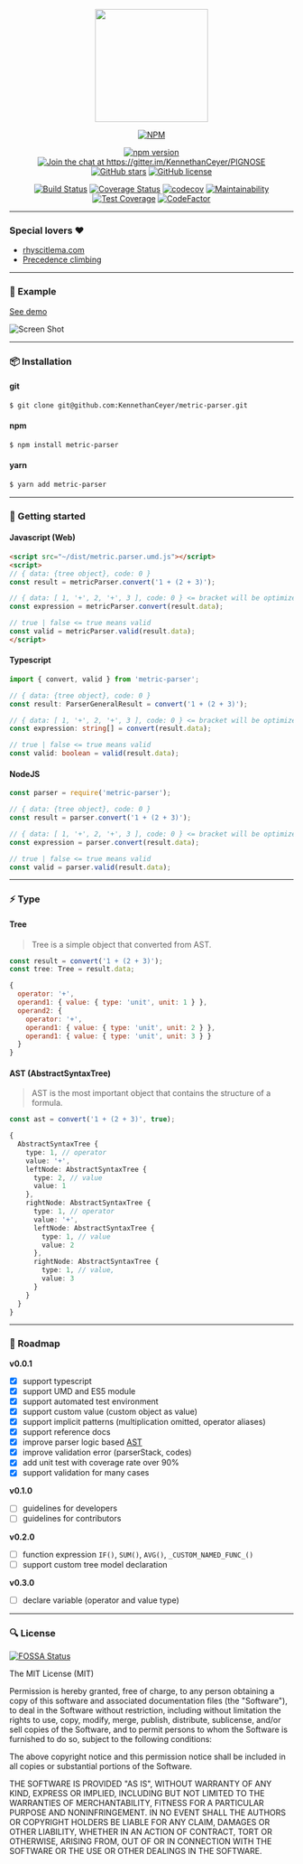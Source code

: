 <p align="center"><img width="200" src="https://www.pigno.se/static/assets/images/metric-parser-logo.svg" /></p>

<p align="center"><a href="https://nodei.co/npm/metric-parser/"><img src="https://nodei.co/npm/metric-parser.png" alt="NPM"></a></p>

<p align="center">
    <a href="https://badge.fury.io/js/metric-parser"><img src="https://badge.fury.io/js/metric-parser.svg" alt="npm version"></a>
    <a href="https://gitter.im/KennethanCeyer/PIGNOSE?utm_source=badge&amp;utm_medium=badge&amp;utm_campaign=pr-badge&amp;utm_content=badge"><img src="https://badges.gitter.im/Join%20Chat.svg" alt="Join the chat at https://gitter.im/KennethanCeyer/PIGNOSE"></a>
    <a href="https://github.com/KennethanCeyer/metric-parser"><img src="https://img.shields.io/github/stars/KennethanCeyer/metric-parser.svg" alt="GitHub stars"></a>
    <a href="https://github.com/KennethanCeyer/metric-parser/blob/master/LICENSE"><img src="https://img.shields.io/github/license/KennethanCeyer/metric-parser.svg" alt="GitHub license"></a>
</p>

<p align="center">
    <a href="https://travis-ci.org/KennethanCeyer/metric-parser"><img src="https://travis-ci.org/KennethanCeyer/metric-parser.svg?branch=master" alt="Build Status"></a>
    <a href="https://coveralls.io/github/KennethanCeyer/metric-parser"><img src="https://coveralls.io/repos/github/KennethanCeyer/metric-parser/badge.svg" alt="Coverage Status"></a>
    <a href="https://codecov.io/gh/KennethanCeyer/metric-parser"><img src="https://codecov.io/gh/KennethanCeyer/metric-parser/branch/master/graph/badge.svg" alt="codecov"></a>
    <a href="https://codeclimate.com/github/KennethanCeyer/metric-parser/maintainability"><img src="https://api.codeclimate.com/v1/badges/c69ae53f077a68618867/maintainability" alt="Maintainability"></a>
    <a href="https://codeclimate.com/github/KennethanCeyer/metric-parser/test_coverage"><img src="https://api.codeclimate.com/v1/badges/c69ae53f077a68618867/test_coverage" alt="Test Coverage"></a>
    <a href="https://www.codefactor.io/repository/github/kennethanceyer/metric-parser"><img src="https://www.codefactor.io/repository/github/kennethanceyer/metric-parser/badge" alt="CodeFactor"></a>
</p>

----

### Special lovers :heart:

- [rhyscitlema.com](http://rhyscitlema.com/algorithms/expression-parsing-algorithm)
- [Precedence climbing](http://www.engr.mun.ca/~theo/Misc/exp_parsing.htm#climbing)

----

### :clap: Example

[See demo](http://www.pigno.se/barn/PIGNOSE-FormulaParser/)

![Screen Shot](http://www.pigno.se/barn/PIGNOSE-FormulaParser/demo/img/screenshot_main.png)

----

### :package: Installation

#### git

```bash
$ git clone git@github.com:KennethanCeyer/metric-parser.git
```

#### npm

```bash
$ npm install metric-parser
```

#### yarn

```bash
$ yarn add metric-parser
```

----

### :page_with_curl: Getting started

#### Javascript (Web)

```html
<script src="~/dist/metric.parser.umd.js"></script>
<script>
// { data: {tree object}, code: 0 }
const result = metricParser.convert('1 + (2 + 3)');

// { data: [ 1, '+', 2, '+', 3 ], code: 0 } <= bracket will be optimized
const expression = metricParser.convert(result.data);

// true | false <= true means valid
const valid = metricParser.valid(result.data);
</script>
```

#### Typescript
```typescript
import { convert, valid } from 'metric-parser';

// { data: {tree object}, code: 0 }
const result: ParserGeneralResult = convert('1 + (2 + 3)');

// { data: [ 1, '+', 2, '+', 3 ], code: 0 } <= bracket will be optimized
const expression: string[] = convert(result.data);

// true | false <= true means valid
const valid: boolean = valid(result.data);
```

#### NodeJS

```javascript
const parser = require('metric-parser');

// { data: {tree object}, code: 0 }
const result = parser.convert('1 + (2 + 3)');

// { data: [ 1, '+', 2, '+', 3 ], code: 0 } <= bracket will be optimized
const expression = parser.convert(result.data);

// true | false <= true means valid
const valid = parser.valid(result.data);
```

----

### :zap: Type

#### Tree
> Tree is a simple object that converted from AST. 

```typescript
const result = convert('1 + (2 + 3)');
const tree: Tree = result.data;
```

```javascript
{
  operator: '+',
  operand1: { value: { type: 'unit', unit: 1 } },
  operand2: {
    operator: '+',
    operand1: { value: { type: 'unit', unit: 2 } },
    operand1: { value: { type: 'unit', unit: 3 } }
  }
}
```

#### AST (AbstractSyntaxTree)
> AST is the most important object that contains the structure of a formula.

```typescript
const ast = convert('1 + (2 + 3)', true);

```

```typescript
{
  AbstractSyntaxTree {
    type: 1, // operator
    value: '+',
    leftNode: AbstractSyntaxTree {
      type: 2, // value
      value: 1
    },
    rightNode: AbstractSyntaxTree {
      type: 1, // operator
      value: '+',
      leftNode: AbstractSyntaxTree {
        type: 1, // value
        value: 2
      },
      rightNode: AbstractSyntaxTree {
        type: 1, // value,
        value: 3
      }
    }
  }
}
```

----

### :triangular_flag_on_post: Roadmap

**v0.0.1**

- [x] support typescript
- [x] support UMD and ES5 module
- [x] support automated test environment
- [x] support custom value (custom object as value)
- [x] support implicit patterns (multiplication omitted, operator aliases)
- [x] support reference docs
- [x] improve parser logic based [AST](https://en.wikipedia.org/wiki/Abstract_syntax_tree)
- [x] improve validation error (parserStack, codes)
- [x] add unit test with coverage rate over 90%
- [x] support validation for many cases

**v0.1.0**

- [ ] guidelines for developers
- [ ] guidelines for contributors

**v0.2.0**

- [ ] function expression `IF()`, `SUM()`, `AVG()`, `_CUSTOM_NAMED_FUNC_()`
- [ ] support custom tree model declaration

**v0.3.0**

- [ ] declare variable (operator and value type)

----

### :mag: License

[![FOSSA Status](https://app.fossa.io/api/projects/git%2Bgithub.com%2FKennethanCeyer%2Fmetric-parser.svg?type=large)](https://app.fossa.io/projects/git%2Bgithub.com%2FKennethanCeyer%2Fmetric-parser?ref=badge_large)

The MIT License (MIT)

Permission is hereby granted, free of charge, to any person obtaining a copy of this software and associated documentation files (the "Software"), to deal in the Software without restriction, including without limitation the rights to use, copy, modify, merge, publish, distribute, sublicense, and/or sell copies of the Software, and to permit persons to whom the Software is furnished to do so, subject to the following conditions:

The above copyright notice and this permission notice shall be included in all copies or substantial portions of the Software.

THE SOFTWARE IS PROVIDED "AS IS", WITHOUT WARRANTY OF ANY KIND, EXPRESS OR IMPLIED, INCLUDING BUT NOT LIMITED TO THE WARRANTIES OF MERCHANTABILITY, FITNESS FOR A PARTICULAR PURPOSE AND NONINFRINGEMENT. IN NO EVENT SHALL THE AUTHORS OR COPYRIGHT HOLDERS BE LIABLE FOR ANY CLAIM, DAMAGES OR OTHER LIABILITY, WHETHER IN AN ACTION OF CONTRACT, TORT OR OTHERWISE, ARISING FROM, OUT OF OR IN CONNECTION WITH THE SOFTWARE OR THE USE OR OTHER DEALINGS IN THE SOFTWARE.
